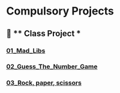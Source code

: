 # Compulsory Projects  

## 📂 ** Class Project *

### [01_Mad_Libs](https://colab.research.google.com/drive/1v5JF892a6MZNWJ3TdGSEkKhHX-8afuWA) 

### [02_Guess_The_Number_Game](https://colab.research.google.com/drive/1BWwmLqcOz6DDW733EfxFI9INwuoOFQyJ)

### [03_Rock, paper, scissors](https://colab.research.google.com/drive/1_5YOltoiafxWREkeH9yifyxhhNDL63Ec)
